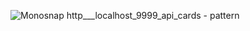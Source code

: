 ![Monosnap http___localhost_9999_api_cards - pattern](https://github.com/iTplumber228/docker3.1-main/assets/121715161/0da855c7-333e-447f-aa86-1f4afff763f6)
